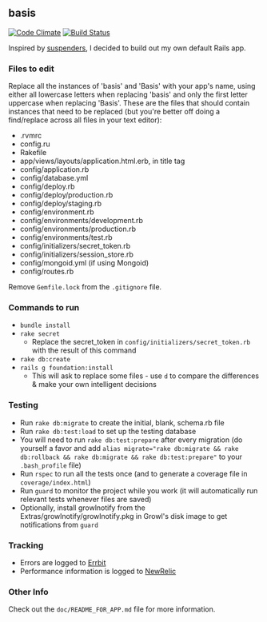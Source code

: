 ## basis

[![Code Climate](https://codeclimate.com/github/JamesChevalier/basis.png)](https://codeclimate.com/github/JamesChevalier/basis) [![Build Status](https://travis-ci.org/JamesChevalier/basis.png?branch=master)](https://travis-ci.org/JamesChevalier/basis)

Inspired by [suspenders](https://github.com/thoughtbot/suspenders), I decided to build out my own default Rails app.


### Files to edit

Replace all the instances of 'basis' and 'Basis' with your app's name, using either all lowercase letters when replacing 'basis' and only the first letter uppercase when replacing 'Basis'. These are the files that should contain instances that need to be replaced (but you're better off doing a find/replace across all files in your text editor):

* .rvmrc
* config.ru
* Rakefile
* app/views/layouts/application.html.erb, in title tag
* config/application.rb
* config/database.yml
* config/deploy.rb
* config/deploy/production.rb
* config/deploy/staging.rb
* config/environment.rb
* config/environments/development.rb
* config/environments/production.rb
* config/environments/test.rb
* config/initializers/secret_token.rb
* config/initializers/session_store.rb
* config/mongoid.yml (if using Mongoid)
* config/routes.rb

Remove `Gemfile.lock` from the `.gitignore` file.


### Commands to run

* `bundle install`
* `rake secret`
    * Replace the secret_token in `config/initializers/secret_token.rb` with the result of this command
* `rake db:create`
* `rails g foundation:install`
    * This will ask to replace some files - use `d` to compare the differences & make your own intelligent decisions


### Testing

* Run `rake db:migrate` to create the initial, blank, schema.rb file
* Run `rake db:test:load` to set up the testing database
* You will need to run `rake db:test:prepare` after every migration (do yourself a favor and add `alias migrate="rake db:migrate && rake db:rollback && rake db:migrate && rake db:test:prepare"` to your `.bash_profile` file)
* Run `rspec` to run all the tests once (and to generate a coverage file in `coverage/index.html`)
* Run `guard` to monitor the project while you work (it will automatically run relevant tests whenever files are saved)
* Optionally, install growlnotify from the Extras/growlnotify/growlnotify.pkg in Growl's disk image to get notifications from `guard`


### Tracking

* Errors are logged to [Errbit](https://github.com/errbit/errbit)
* Performance information is logged to [NewRelic](http://newrelic.com)


### Other Info

Check out the `doc/README_FOR_APP.md` file for more information.
